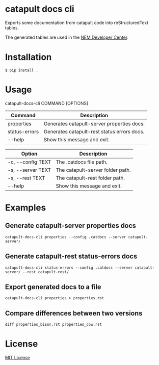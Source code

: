 # catapult docs cli

Exports some documentation from catapult code into reStructuredText tables.

The generated tables are used in the [NEM Developer Center](http://nemtech.github.io).

# Installation

    $ pip install .

# Usage    
    
catapult-docs-cli COMMAND [OPTIONS]

| Command               | Description                                         |
|-----------------------|-----------------------------------------------------|
| properties            | Generates catapult-server properties docs.          |
| status-errors         | Generates catapult-rest status errors docs.         |
| --help                | Show this message and exit.                         |


| Option                | Description                                         |
|-----------------------|-----------------------------------------------------|
| -c, --config TEXT     | The .catdocs file path.                             |
| -s, --server TEXT     | The catapult-server folder path.                    |
| -s, --rest TEXT       | The catapult-rest folder path.                      |
| --help                | Show this message and exit.                         |

# Examples
    
## Generate catapult-server properties docs

``catapult-docs-cli properties --config .catdocs --server catapult-server/``

## Generate catapult-rest status-errors docs

``catapult-docs-cli status-errors --config .catdocs --server catapult-server/ --rest catapult-rest/``
    
## Export generated docs to a file

``catapult-docs-cli properties > properties.rst``

## Compare differences between two versions

``diff properties_bison.rst properties_cow.rst``


# License

[MIT License](LICENSE.md)



